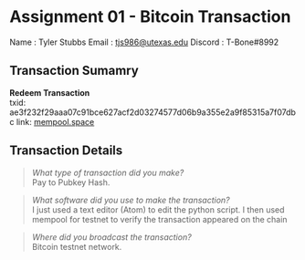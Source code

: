 # Assignment 01 - Bitcoin Transaction

Name    : Tyler Stubbs
Email   : tjs986@utexas.edu
Discord : T-Bone#8992 

## Transaction Sumamry

**Redeem Transaction**  
txid: ae3f232f29aaa07c91bce627acf2d03274577d06b9a355e2a9f85315a7f07dbc
link: [mempool.space](https://mempool.space/testnet/tx/ae3f232f29aaa07c91bce627acf2d03274577d06b9a355e2a9f85315a7f07dbc)

## Transaction Details

> *What type of transaction did you make?*  
Pay to Pubkey Hash.

> *What software did you use to make the transaction?*  
I just used a text editor (Atom) to edit the python script.
I then used mempool for testnet to verify the transaction appeared
on the chain

> *Where did you broadcast the transaction?*  
Bitcoin testnet network.
